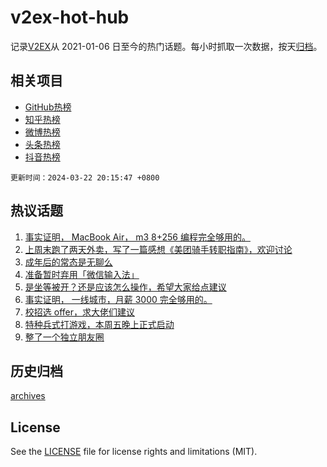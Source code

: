 # v2ex-hot-hub

 记录[V2EX](https://www.v2ex.com/)从 2021-01-06 日至今的热门话题。每小时抓取一次数据，按天[归档](archives)。
 
 ## 相关项目

- [GitHub热榜](https://github.com/lonnyzhang423/github-hot-hub)
- [知乎热榜](https://github.com/lonnyzhang423/zhihu-hot-hub)
- [微博热榜](https://github.com/lonnyzhang423/weibo-hot-hub)
- [头条热榜](https://github.com/lonnyzhang423/toutiao-hot-hub)
- [抖音热榜](https://github.com/lonnyzhang423/douyin-hot-hub)


 `更新时间：2024-03-22 20:15:47 +0800`

## 热议话题

1. [事实证明， MacBook Air， m3 8+256 编程完全够用的。](https://www.v2ex.com/t/1025889)
1. [上周末跑了两天外卖，写了一篇感想《美团骑手转职指南》，欢迎讨论](https://www.v2ex.com/t/1025993)
1. [成年后的常态是无聊么](https://www.v2ex.com/t/1025970)
1. [准备暂时弃用「微信输入法」](https://www.v2ex.com/t/1025936)
1. [是坐等被开？还是应该怎么操作，希望大家给点建议](https://www.v2ex.com/t/1025957)
1. [事实证明， 一线城市，月薪 3000 完全够用的。](https://www.v2ex.com/t/1026026)
1. [校招选 offer，求大佬们建议](https://www.v2ex.com/t/1025937)
1. [特种兵式打游戏，本周五晚上正式启动](https://www.v2ex.com/t/1025955)
1. [整了一个独立朋友圈](https://www.v2ex.com/t/1025995)

## 历史归档

[archives](archives)

## License

See the [LICENSE](LICENSE) file for license rights and limitations (MIT).
